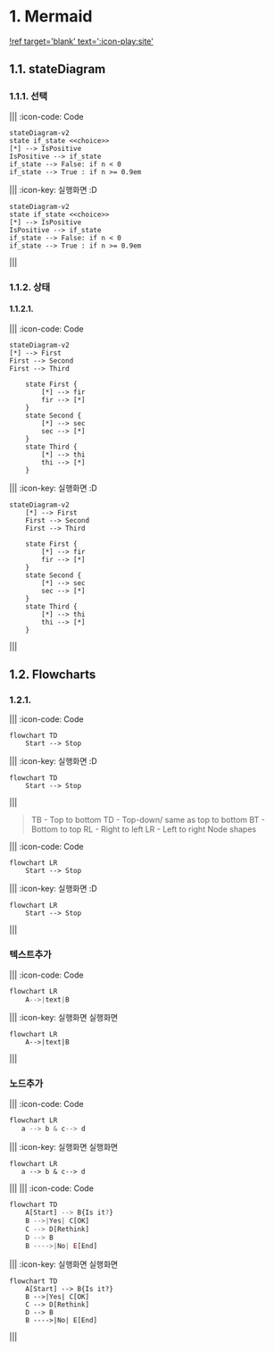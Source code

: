 # 1. Mermaid

[!ref target='blank' text=':icon-play:site'](https://mermaid.js.org/)

## 1.1. stateDiagram

### 1.1.1. 선택

||| :icon-code: Code

```
stateDiagram-v2
state if_state <<choice>>
[*] --> IsPositive
IsPositive --> if_state
if_state --> False: if n < 0
if_state --> True : if n >= 0.9em
```

||| :icon-key: 실행화면
:D

```mermaid
stateDiagram-v2
state if_state <<choice>>
[*] --> IsPositive
IsPositive --> if_state
if_state --> False: if n < 0
if_state --> True : if n >= 0.9em
```

|||

### 1.1.2. 상태

#### 1.1.2.1.

||| :icon-code: Code

```
stateDiagram-v2
[*] --> First
First --> Second
First --> Third

    state First {
        [*] --> fir
        fir --> [*]
    }
    state Second {
        [*] --> sec
        sec --> [*]
    }
    state Third {
        [*] --> thi
        thi --> [*]
    }

```

||| :icon-key: 실행화면
:D

```mermaid
stateDiagram-v2
    [*] --> First
    First --> Second
    First --> Third

    state First {
        [*] --> fir
        fir --> [*]
    }
    state Second {
        [*] --> sec
        sec --> [*]
    }
    state Third {
        [*] --> thi
        thi --> [*]
    }
```

|||

## 1.2. Flowcharts

### 1.2.1.

||| :icon-code: Code

```
flowchart TD
    Start --> Stop
```

||| :icon-key: 실행화면
:D

```mermaid
flowchart TD
    Start --> Stop
```

|||

> TB - Top to bottom
> TD - Top-down/ same as top to bottom
> BT - Bottom to top
> RL - Right to left
> LR - Left to right
> Node shapes

||| :icon-code: Code

```
flowchart LR
    Start --> Stop
```

||| :icon-key: 실행화면
:D

```mermaid
flowchart LR
    Start --> Stop
```

|||

### 텍스트추가

||| :icon-code: Code

```js
flowchart LR
    A-->|text|B
```

||| :icon-key: 실행화면
실행화면

```mermaid
flowchart LR
    A-->|text|B
```

|||

### 노드추가

||| :icon-code: Code

```js
flowchart LR
   a --> b & c--> d
```

||| :icon-key: 실행화면
실행화면

```mermaid
flowchart LR
   a --> b & c--> d
```

|||
||| :icon-code: Code

```js
flowchart TD
    A[Start] --> B{Is it?}
    B -->|Yes| C[OK]
    C --> D[Rethink]
    D --> B
    B ---->|No| E[End]
```

||| :icon-key: 실행화면
실행화면

```mermaid
flowchart TD
    A[Start] --> B{Is it?}
    B -->|Yes| C[OK]
    C --> D[Rethink]
    D --> B
    B ---->|No| E[End]
```

|||
